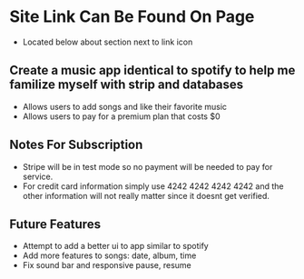 # Site Link Can Be Found On Page
- Located below about section next to link icon
## Create a music app identical to spotify to help me familize myself with strip and databases
- Allows users to add songs and like their favorite music
- Allows users to pay for a premium plan that costs $0
## Notes For Subscription
- Stripe will be in test mode so no payment will be needed to pay for service.
- For credit card information simply use 4242 4242 4242 4242 and the other information will not really matter since it doesnt get verified.
## Future Features
- Attempt to add a better ui to app similar to spotify
- Add more features to songs: date, album, time
- Fix sound bar and responsive pause, resume
